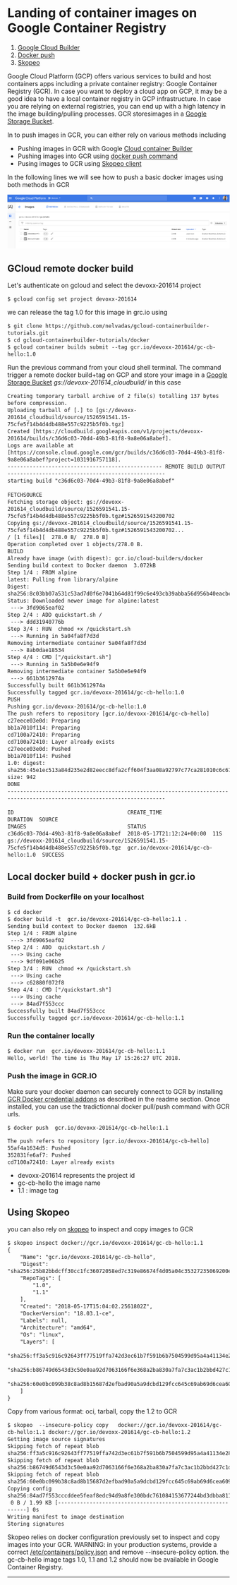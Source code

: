 # Landing of container images on Google Container Registry
1. [Google Cloud Builder](#gcb)
2. [Docker push](#dockerpush)
3. [Skopeo](#skopeo)


Google Cloud Platform (GCP) offers various services to build and host containers apps including a private container registry: Google Container Registry (GCR).
In case you want to deploy a cloud app on GCP, it may be a good idea to have a local container registry in GCP infrastructure.
In case you are relying on external registries, you can end up with a high latency in the image building/pulling processes.
GCR storesimages in a [Google Storage Bucket](https://cloud.google.com/storage/docs/key-terms#buckets).

In to push images in GCR, you can either rely on various methods including
* Pushing images in GCR with  Google [Cloud container Builder](https://cloud.google.com/container-builder/docs/quickstart-docker)
* Pushing images into GCR using  [docker push command](https://docs.docker.com/engine/reference/commandline/push/)
* Pusing images to GCR using [Skopeo client](https://github.com/projectatomic/skopeo)

In the following lines we will see how to push a basic docker images using both methods in GCR



![](https://github.com/nelvadas/gcloud-containerbuilder-tutorials/raw/master/gcrview.png "Images tags 1.0 and 1.1")

## GCloud remote docker build <a name="gcb"/>

Let's authenticate on gcloud and select the  devoxx-201614 project
```
$ gcloud config set project devoxx-201614
```

we can release the tag 1.0 for  this image in grc.io using 
 
```
$ git clone https://github.com/nelvadas/gcloud-containerbuilder-tutorials.git
$ cd gcloud-containerbuilder-tutorials/docker
$ gcloud container builds submit --tag gcr.io/devoxx-201614/gc-cb-hello:1.0
```
Run the previous command from your cloud shell terminal.
The command trigger a remote docker build+tag on GCP and store your image in a  [Google Storage Bucket](https://cloud.google.com/storage/docs/key-terms#buckets)
*gs://devoxx-201614_cloudbuild/* in this case

```
Creating temporary tarball archive of 2 file(s) totalling 137 bytes before compression.
Uploading tarball of [.] to [gs://devoxx-201614_cloudbuild/source/1526591541.15-75cfe5f14b4d4db488e557c9225b5f0b.tgz]
Created [https://cloudbuild.googleapis.com/v1/projects/devoxx-201614/builds/c36d6c03-70d4-49b3-81f8-9a8e06a8abef].
Logs are available at [https://console.cloud.google.com/gcr/builds/c36d6c03-70d4-49b3-81f8-9a8e06a8abef?project=1031916757118].
------------------------------------------------- REMOTE BUILD OUTPUT --------------------------------------------------
starting build "c36d6c03-70d4-49b3-81f8-9a8e06a8abef"

FETCHSOURCE
Fetching storage object: gs://devoxx-201614_cloudbuild/source/1526591541.15-75cfe5f14b4d4db488e557c9225b5f0b.tgz#1526591543200702
Copying gs://devoxx-201614_cloudbuild/source/1526591541.15-75cfe5f14b4d4db488e557c9225b5f0b.tgz#1526591543200702...
/ [1 files][  278.0 B/  278.0 B]                                                
Operation completed over 1 objects/278.0 B.                                      
BUILD
Already have image (with digest): gcr.io/cloud-builders/docker
Sending build context to Docker daemon  3.072kB
Step 1/4 : FROM alpine
latest: Pulling from library/alpine
Digest: sha256:8c03bb07a531c53ad7d0f6e7041b64d81f99c6e493cb39abba56d956b40eacbc
Status: Downloaded newer image for alpine:latest
 ---> 3fd9065eaf02
Step 2/4 : ADD quickstart.sh /
 ---> ddd31940776b
Step 3/4 : RUN  chmod +x /quickstart.sh
 ---> Running in 5a04fa8f7d3d
Removing intermediate container 5a04fa8f7d3d
 ---> 8ab0dae18534
Step 4/4 : CMD ["/quickstart.sh"]
 ---> Running in 5a5b0e6e94f9
Removing intermediate container 5a5b0e6e94f9
 ---> 661b3612974a
Successfully built 661b3612974a
Successfully tagged gcr.io/devoxx-201614/gc-cb-hello:1.0
PUSH
Pushing gcr.io/devoxx-201614/gc-cb-hello:1.0
The push refers to repository [gcr.io/devoxx-201614/gc-cb-hello]
c27eece03e0d: Preparing
bb1a7010f114: Preparing
cd7100a72410: Preparing
cd7100a72410: Layer already exists
c27eece03e0d: Pushed
bb1a7010f114: Pushed
1.0: digest: sha256:45e1ec513a84d235e2d82eecc8dfa2cff604f3aa08a92797c77ca281010c6c67 size: 942
DONE
------------------------------------------------------------------------------------------------------------------------

ID                                    CREATE_TIME                DURATION  SOURCE                                                                                   IMAGES                                STATUS
c36d6c03-70d4-49b3-81f8-9a8e06a8abef  2018-05-17T21:12:24+00:00  11S       gs://devoxx-201614_cloudbuild/source/1526591541.15-75cfe5f14b4d4db488e557c9225b5f0b.tgz  gcr.io/devoxx-201614/gc-cb-hello:1.0  SUCCESS

```


##  Local docker build + docker push in gcr.io  <a name="dockerpush"/>

### Build from Dockerfile on your localhost
```
$ cd docker
$ docker build -t  gcr.io/devoxx-201614/gc-cb-hello:1.1 .
Sending build context to Docker daemon  132.6kB
Step 1/4 : FROM alpine
 ---> 3fd9065eaf02
Step 2/4 : ADD  quickstart.sh /
 ---> Using cache
 ---> 9df091e06b25
Step 3/4 : RUN  chmod +x /quickstart.sh
 ---> Using cache
 ---> c62880f072f8
Step 4/4 : CMD ["/quickstart.sh"]
 ---> Using cache
 ---> 84ad7f553ccc
Successfully built 84ad7f553ccc
Successfully tagged gcr.io/devoxx-201614/gc-cb-hello:1.1

```


### Run the container locally 
```
$ docker run  gcr.io/devoxx-201614/gc-cb-hello:1.1
Hello, world! The time is Thu May 17 15:26:27 UTC 2018.
```

### Push the image in GCR.IO

Make sure your docker daemon can securely connect to GCR by installing  [GCR Docker credential addons](https://github.com/GoogleCloudPlatform/docker-credential-gcr) as described in the readme section.
Once installed, you can use the tradictionnal docker pull/push command with GCR urls.

```
$ docker push  gcr.io/devoxx-201614/gc-cb-hello:1.1
```

```
The push refers to repository [gcr.io/devoxx-201614/gc-cb-hello]
55af4a1634d5: Pushed 
352831fe6af7: Pushed 
cd7100a72410: Layer already exists 
```
 * devoxx-201614 represents the project id
 * gc-cb-hello the image name
 * 1.1 : image tag

## Using Skopeo <a name="skopeo"/>
you can also rely on [skopeo](https://github.com/projectatomic/skopeo) to inspect and copy images to GCR


```
$ skopeo inspect docker://gcr.io/devoxx-201614/gc-cb-hello:1.1
{
    "Name": "gcr.io/devoxx-201614/gc-cb-hello",
    "Digest": "sha256:25b82bbdcff30cc1fc36072058ed7c319e86674f4d05a04c35327235069200ee",
    "RepoTags": [
        "1.0",
        "1.1"
    ],
    "Created": "2018-05-17T15:04:02.2561802Z",
    "DockerVersion": "18.03.1-ce",
    "Labels": null,
    "Architecture": "amd64",
    "Os": "linux",
    "Layers": [
        "sha256:ff3a5c916c92643ff77519ffa742d3ec61b7f591b6b7504599d95a4a41134e28",
        "sha256:b86749d6543d3c50e0aa92d7063166f6e368a2ba830a7fa7c3ac1b2bbd427c1d",
        "sha256:60e0bc099b38c8ad8b15687d2efbad90a5a9dcbd129fcc645c69ab69d6cea609"
    ]
}
```
 
Copy from various format: oci, tarball, copy the 1.2 to GCR
```
$ skopeo  --insecure-policy copy   docker://gcr.io/devoxx-201614/gc-cb-hello:1.1 docker://gcr.io/devoxx-201614/gc-cb-hello:1.2
Getting image source signatures
Skipping fetch of repeat blob sha256:ff3a5c916c92643ff77519ffa742d3ec61b7f591b6b7504599d95a4a41134e28
Skipping fetch of repeat blob sha256:b86749d6543d3c50e0aa92d7063166f6e368a2ba830a7fa7c3ac1b2bbd427c1d
Skipping fetch of repeat blob sha256:60e0bc099b38c8ad8b15687d2efbad90a5a9dcbd129fcc645c69ab69d6cea609
Copying config sha256:84ad7f553cccddee5feaf8edc94d9a8fe300bdc761084153677244bd3dbba811
 0 B / 1.99 KB [------------------------------------------------------------] 0s
Writing manifest to image destination
Storing signatures
```

Skopeo relies on docker configuration previously set to inspect and copy images into your GCR.
WARNING: in your production systems, provide a correct [/etc/containers/policy.json](https://github.com/containers/image/blob/master/docs/policy.json.md) and remove --insecure-policy option.
the gc-cb-hello image  tags 1.0, 1.1 and 1.2 should now be available in Google Container Registry.

---


